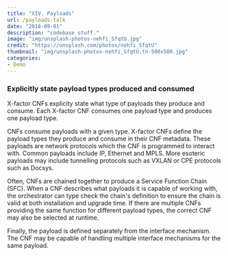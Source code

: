 ```yaml
---
title: "XIV. Payloads"
url: /payloads-talk
date: "2018-09-01"
description: "codebase stuff."
image: "img/unsplash-photos-nehfi_SfqtU.jpg"
credit: "https://unsplash.com/photos/nehfi_SfqtU"
thumbnail: "img/unsplash-photos-nehfi_SfqtU.tn-500x500.jpg"
categories:
- Demo
---
```

### Explicitly state payload types produced and consumed

X-factor CNFs explicity state what type of payloads they produce and consume. Each X-factor CNF consumes one payload type and produces one payload type.

CNFs consume payloads with a given type. X-factor CNFs define the payload types they produce and consume in their CNF metadata. These payloads are network protocols which the CNF is programmed to interact with. Common payloads include IP, Ethernet and MPLS. More esoteric payloads may include tunnelling protocols such as VXLAN or CPE protocols such as Docsys.

Often, CNFs are chained together to produce a Service Function Chain (SFC). When a CNF describes what payloads it is capable of working with, the orchestrator can type check the chain's definition to ensure the chain is valid at both installation and upgrade time. If there are multiple CNFs providing the same function for different payload types, the correct CNF may also be selected at runtime.

Finally, the payload is defined separately from the interface mechanism. The CNF may be capable of handling multiple interface mechanisms for the same payload.
